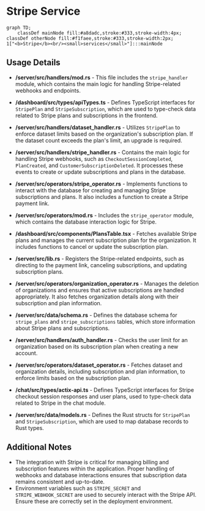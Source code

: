 # Stripe Service

```mermaid
graph TD;
    classDef mainNode fill:#a8dadc,stroke:#333,stroke-width:4px;
classDef otherNode fill:#f1faee,stroke:#333,stroke-width:2px;
1["<b>Stripe</b><br/><small>services</small>"]:::mainNode

```

## Usage Details

- **/server/src/handlers/mod.rs** - This file includes the `stripe_handler` module, which contains the main logic for handling Stripe-related webhooks and endpoints.

- **/dashboard/src/types/apiTypes.ts** - Defines TypeScript interfaces for `StripePlan` and `StripeSubscription`, which are used to type-check data related to Stripe plans and subscriptions in the frontend.

- **/server/src/handlers/dataset_handler.rs** - Utilizes `StripePlan` to enforce dataset limits based on the organization's subscription plan. If the dataset count exceeds the plan's limit, an upgrade is required.

- **/server/src/handlers/stripe_handler.rs** - Contains the main logic for handling Stripe webhooks, such as `CheckoutSessionCompleted`, `PlanCreated`, and `CustomerSubscriptionDeleted`. It processes these events to create or update subscriptions and plans in the database.

- **/server/src/operators/stripe_operator.rs** - Implements functions to interact with the database for creating and managing Stripe subscriptions and plans. It also includes a function to create a Stripe payment link.

- **/server/src/operators/mod.rs** - Includes the `stripe_operator` module, which contains the database interaction logic for Stripe.

- **/dashboard/src/components/PlansTable.tsx** - Fetches available Stripe plans and manages the current subscription plan for the organization. It includes functions to cancel or update the subscription plan.

- **/server/src/lib.rs** - Registers the Stripe-related endpoints, such as directing to the payment link, canceling subscriptions, and updating subscription plans.

- **/server/src/operators/organization_operator.rs** - Manages the deletion of organizations and ensures that active subscriptions are handled appropriately. It also fetches organization details along with their subscription and plan information.

- **/server/src/data/schema.rs** - Defines the database schema for `stripe_plans` and `stripe_subscriptions` tables, which store information about Stripe plans and subscriptions.

- **/server/src/handlers/auth_handler.rs** - Checks the user limit for an organization based on its subscription plan when creating a new account.

- **/server/src/operators/dataset_operator.rs** - Fetches dataset and organization details, including subscription and plan information, to enforce limits based on the subscription plan.

- **/chat/src/types/actix-api.ts** - Defines TypeScript interfaces for Stripe checkout session responses and user plans, used to type-check data related to Stripe in the chat module.

- **/server/src/data/models.rs** - Defines the Rust structs for `StripePlan` and `StripeSubscription`, which are used to map database records to Rust types.

## Additional Notes
- The integration with Stripe is critical for managing billing and subscription features within the application. Proper handling of webhooks and database interactions ensures that subscription data remains consistent and up-to-date.
- Environment variables such as `STRIPE_SECRET` and `STRIPE_WEBHOOK_SECRET` are used to securely interact with the Stripe API. Ensure these are correctly set in the deployment environment.